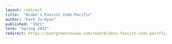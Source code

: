 ```yaml
---
layout: redirect
title:  "Biden’s Fascist Indo-Pacific"
author: "Park Ju-Hyun"
published: "2021"
term: "Spring 2022"
redirect: https://evergreenreview.com/read/bidens-fascist-indo-pacific/
---
```

